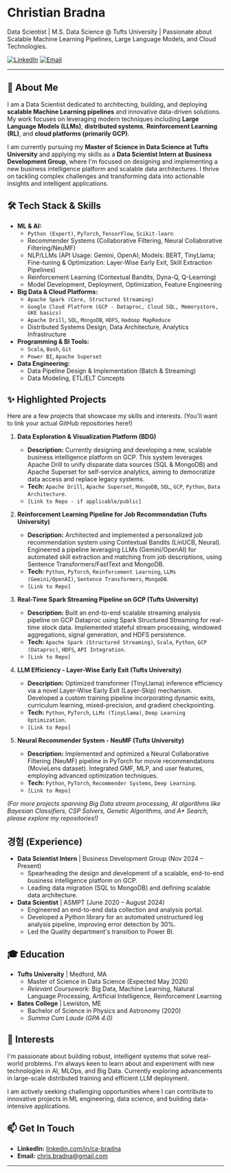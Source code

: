 # Christian Bradna

Data Scientist | M.S. Data Science @ Tufts University | Passionate about Scalable Machine Learning Pipelines, Large Language Models, and Cloud Technologies.

[![LinkedIn](https://img.shields.io/badge/LinkedIn-ChristianBradna-blue?style=flat-square&logo=linkedin)](https://www.linkedin.com/in/ca-bradna/)
[![Email](https://img.shields.io/badge/Email-chris.bradna@gmail.com-red?style=flat-square&logo=gmail)](mailto:chris.bradna@gmail.com)

---

## 👋 About Me

I am a Data Scientist dedicated to architecting, building, and deploying **scalable Machine Learning pipelines** and innovative data-driven solutions. My work focuses on leveraging modern techniques including **Large Language Models (LLMs)**, **distributed systems**, **Reinforcement Learning (RL)**, and **cloud platforms (primarily GCP)**.

I am currently pursuing my **Master of Science in Data Science at Tufts University** and applying my skills as a **Data Scientist Intern at Business Development Group**, where I'm focused on designing and implementing a new business intelligence platform and scalable data architectures. I thrive on tackling complex challenges and transforming data into actionable insights and intelligent applications.

## 🛠️ Tech Stack & Skills

* **ML & AI:**
    * `Python (Expert)`, `PyTorch`, `TensorFlow`, `Scikit-learn`
    * Recommender Systems (Collaborative Filtering, Neural Collaborative Filtering/NeuMF)
    * NLP/LLMs (API Usage: Gemini, OpenAI; Models: BERT, TinyLlama; Fine-tuning & Optimization: Layer-Wise Early Exit, Skill Extraction Pipelines)
    * Reinforcement Learning (Contextual Bandits, Dyna-Q, Q-Learning)
    * Model Development, Deployment, Optimization, Feature Engineering
* **Big Data & Cloud Platforms:**
    * `Apache Spark (Core, Structured Streaming)`
    * `Google Cloud Platform (GCP - Dataproc, Cloud SQL, Memorystore, GKE basics)`
    * `Apache Drill`, `SQL`, `MongoDB`, `HDFS`, `Hadoop MapReduce`
    * Distributed Systems Design, Data Architecture, Analytics Infrastructure
* **Programming & BI Tools:**
    * `Scala`, `Bash`, `Git`
    * `Power BI`, `Apache Superset`
* **Data Engineering:**
    * Data Pipeline Design & Implementation (Batch & Streaming)
    * Data Modeling, ETL/ELT Concepts

## ✨ Highlighted Projects

Here are a few projects that showcase my skills and interests. (You'll want to link your actual GitHub repositories here!)

1.  **Data Exploration & Visualization Platform (BDG)**
    * **Description:** Currently designing and developing a new, scalable business intelligence platform on GCP. This system leverages Apache Drill to unify disparate data sources (SQL & MongoDB) and Apache Superset for self-service analytics, aiming to democratize data access and replace legacy systems.
    * **Tech:** `Apache Drill`, `Apache Superset`, `MongoDB`, `SQL`, `GCP`, `Python`, `Data Architecture`.
    * `[Link to Repo - if applicable/public]`

2.  **Reinforcement Learning Pipeline for Job Recommendation (Tufts University)**
    * **Description:** Architected and implemented a personalized job recommendation system using Contextual Bandits (LinUCB, Neural). Engineered a pipeline leveraging LLMs (Gemini/OpenAI) for automated skill extraction and matching from job descriptions, using Sentence Transformers/FastText and MongoDB.
    * **Tech:** `Python`, `PyTorch`, `Reinforcement Learning`, `LLMs (Gemini/OpenAI)`, `Sentence Transformers`, `MongoDB`.
    * `[Link to Repo]`

3.  **Real-Time Spark Streaming Pipeline on GCP (Tufts University)**
    * **Description:** Built an end-to-end scalable streaming analysis pipeline on GCP Dataproc using Spark Structured Streaming for real-time stock data. Implemented stateful stream processing, windowed aggregations, signal generation, and HDFS persistence.
    * **Tech:** `Apache Spark (Structured Streaming)`, `Scala`, `Python`, `GCP (Dataproc)`, `HDFS`, `API Integration`.
    * `[Link to Repo]`

4.  **LLM Efficiency - Layer-Wise Early Exit (Tufts University)**
    * **Description:** Optimized transformer (TinyLlama) inference efficiency via a novel Layer-Wise Early Exit (Layer-Skip) mechanism. Developed a custom training pipeline incorporating dynamic exits, curriculum learning, mixed-precision, and gradient checkpointing.
    * **Tech:** `Python`, `PyTorch`, `LLMs (TinyLlama)`, `Deep Learning Optimization`.
    * `[Link to Repo]`

5.  **Neural Recommender System - NeuMF (Tufts University)**
    * **Description:** Implemented and optimized a Neural Collaborative Filtering (NeuMF) pipeline in PyTorch for movie recommendations (MovieLens dataset). Integrated GMF, MLP, and user features, employing advanced optimization techniques.
    * **Tech:** `Python`, `PyTorch`, `Recommender Systems`, `Deep Learning`.
    * `[Link to Repo]`

*(For more projects spanning Big Data stream processing, AI algorithms like Bayesian Classifiers, CSP Solvers, Genetic Algorithms, and A\* Search, please explore my repositories!)*

##  경험 (Experience)

* **Data Scientist Intern** | Business Development Group (Nov 2024 – Present)
    * Spearheading the design and development of a scalable, end-to-end business intelligence platform on GCP.
    * Leading data migration (SQL to MongoDB) and defining scalable data architecture.
* **Data Scientist** | ASMPT (June 2020 – August 2024)
    * Engineered an end-to-end data collection and analysis portal.
    * Developed a Python library for an automated unstructured log analysis pipeline, improving error detection by 30%.
    * Led the Quality department's transition to Power BI.

## 🎓 Education

* **Tufts University** | Medford, MA
    * Master of Science in Data Science (Expected May 2026)
    * *Relevant Coursework:* Big Data, Machine Learning, Natural Language Processing, Artificial Intelligence, Reinforcement Learning
* **Bates College** | Lewiston, ME
    * Bachelor of Science in Physics and Astronomy (2020)
    * *Summa Cum Laude (GPA 4.0)*

## 🌱 Interests

I'm passionate about building robust, intelligent systems that solve real-world problems. I'm always keen to learn about and experiment with new technologies in AI, MLOps, and Big Data. Currently exploring advancements in large-scale distributed training and efficient LLM deployment.

I am actively seeking challenging opportunities where I can contribute to innovative projects in ML engineering, data science, and building data-intensive applications.

## 📫 Get In Touch

* **LinkedIn:** [linkedin.com/in/ca-bradna](https://www.linkedin.com/in/ca-bradna/)
* **Email:** [chris.bradna@gmail.com](mailto:chris.bradna@gmail.com)

---
